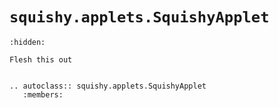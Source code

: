 # `squishy.applets.SquishyApplet`

```{toctree}
:hidden:
```

```{todo}
Flesh this out
```

```{eval-rst}

.. autoclass:: squishy.applets.SquishyApplet
   :members:

```
